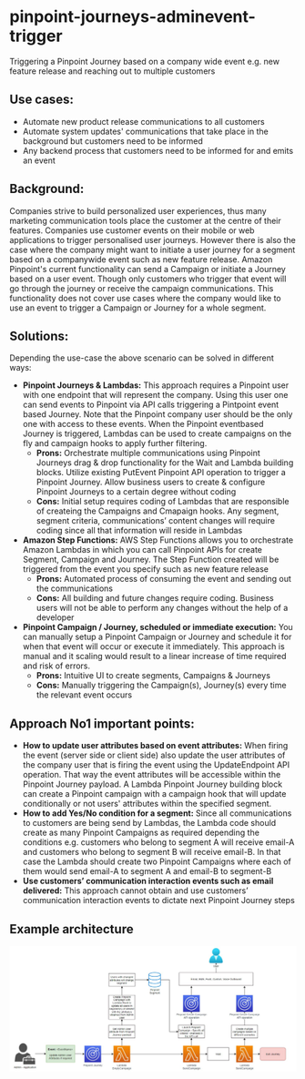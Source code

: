 # pinpoint-journeys-adminevent-trigger
Triggering a Pinpoint Journey based on a company wide event e.g. new feature release and reaching out to multiple customers

## Use cases:
* Automate new product release communications to all customers
* Automate system updates' communications that take place in the background but customers need to be informed
* Any backend process that customers need to be informed for and emits an event 

## Background: 
Companies strive to build personalized user experiences, thus many marketing communication tools place the customer at the centre of their features. Companies use customer events on their mobile or web applications to trigger personalised user journeys. However there is also the case where the company might want to initiate a user journey for a segment based on a companywide event such as new feature release.
Amazon Pinpoint's current functionality can send a Campaign or initiate a Journey based on a user event. Though only customers who trigger that event will go through the journey or receive the campaign communications. This functionality does not cover use cases where the company would like to use an event to trigger a Campaign or Journey for a whole segment.

## Solutions:
Depending the use-case the above scenario can be solved in different ways:
* **Pinpoint Journeys & Lambdas:** This approach requires a Pinpoint user with one endpoint that will represent the company. Using this user one can send events to Pinpoint via API calls triggering a Pintpoint event based Journey. Note that the Pinpoint company user should be the only one with access to these events. When the Pinpoint eventbased Journey is triggered, Lambdas can be used to create campaigns on the fly and campaign hooks to apply further filtering.
  * **Prons:** Orchestrate multiple communications using Pinpoint Journeys drag & drop functionality for the Wait and Lambda building blocks. Utilize existing PutEvent Pinpoint API operation to trigger a Pinpoint Journey. Allow business users to create & configure Pinpoint Journeys to a certain degree without coding
  * **Cons:** Initial setup requires coding of Lambdas that are responsible of createing the Campaigns and Cmapaign hooks. Any segment, segment criteria, communications’ content changes will require coding since all that information will reside in Lambdas
* **Amazon Step Functions:** AWS Step Functions allows you to orchestrate Amazon Lambdas in which you can call Pinpoint APIs for create Segment, Campaign and Journey. The Step Function created will be triggered from the event you specify such as new feature release
  * **Prons:** Automated process of consuming the event and sending out the communications
  * **Cons:** All building and future changes require coding. Business users will not be able to perform any changes without the help of a developer
* **Pinpoint Campaign / Journey, scheduled or immediate execution:** You can manually setup a Pinpoint Campaign or Journey and schedule it for when that event will occur or execute it immediately. This approach is manual and it scaling would result to a linear increase of time required and risk of errors.
  * **Prons:** Intuitive UI to create segments, Campaigns & Journeys
  * **Cons:** Manually triggering the Campaign(s), Journey(s) every time the relevant event occurs

## Approach No1 important points:
* **How to update user attributes based on event attributes:** When firing the event (server side or client side) also update the user attributes of the company user that is firing the event using the UpdateEndpoint API operation. That way the event attributes will be accessible within the Pinpoint Journey payload. A Lambda Pinpoint Journey building block can create a Pinpoint campaign with a campaign hook that will update conditionally or not users' attributes within the specified segment.
* **How to add Yes/No condition for a segment:** Since all communications to customers are being send by Lambdas, the Lambda code should create as many Pinpoint Campaigns as required depending the conditions e.g. customers who belong to segment A will receive email-A and customers who belong to segment B will receive email-B. In that case the Lambda should create two Pinpoint Campaigns where each of them would send email-A to segment A and email-B to segment-B
* **Use customers’ communication interaction events such as email delivered:** This approach cannot obtain and use customers’ communication interaction events to dictate next Pinpoint Journey steps

## Example architecture
![alt text](https://github.com/Pioank/pinpoint-journeys-adminevent-trigger/blob/main/admin-event-architecture.JPG)

